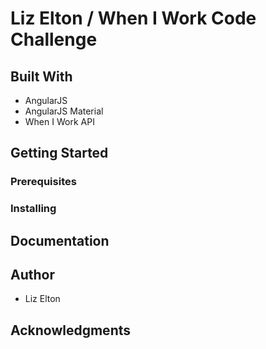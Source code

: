 # Liz Elton / When I Work Code Challenge


## Built With

* AngularJS
* AngularJS Material
* When I Work API

## Getting Started

<!-- These instructions will get you a copy of the project up and running on your local machine for development and testing purposes. -->

<!-- See deployment for notes on how to deploy the project on a live system. -->

### Prerequisites


### Installing



## Documentation



## Author

* Liz Elton


## Acknowledgments
